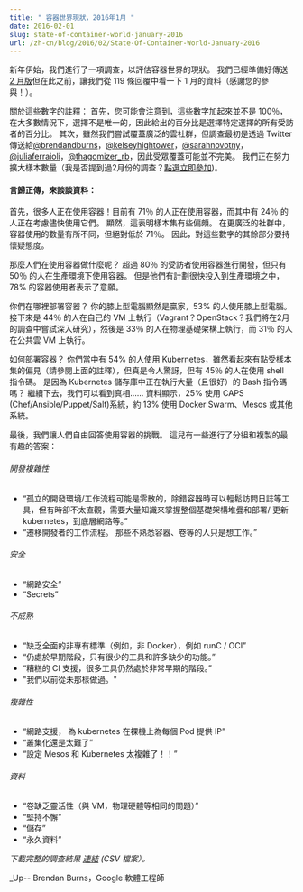 ```yaml
---
title: " 容器世界現狀，2016年1月 "
date: 2016-02-01
slug: state-of-container-world-january-2016
url: /zh-cn/blog/2016/02/State-Of-Container-World-January-2016
---
```

<!--
---
title: " State of the Container World, January 2016 "
date: 2016-02-01
slug: state-of-container-world-january-2016
url: /zh-cn/blog/2016/02/State-Of-Container-World-January-2016
---
-->
<!--
At the start of the new year, we sent out a survey to gauge the state of the container world. We’re ready to send the [February edition](https://docs.google.com/forms/d/13yxxBqb5igUhwrrnDExLzZPjREiCnSs-AH-y4SSZ-5c/viewform), but before we do, let’s take a look at the January data from the 119 responses (thank you for participating!).  
-->
新年伊始，我們進行了一項調查，以評估容器世界的現狀。
我們已經準備好傳送[ 2 月版](https://docs.google.com/forms/d/13yxxBqb5igUhwrrnDExLzZPjREiCnSs-AH-y4SSZ-5c/viewform)但在此之前，讓我們從 119 條回覆中看一下 1 月的資料（感謝您的參與！）。

<!--
A note about these numbers: First, you may notice that the numbers don’t add up to 100%, the choices were not exclusive in most cases and so percentages given are the percentage of all respondents who selected a particular choice. Second, while we attempted to reach a broad cross-section of the cloud community, the survey was initially sent out via Twitter to followers of [@brendandburns](https://twitter.com/brendandburns), [@kelseyhightower](https://twitter.com/kelseyhightower), [@sarahnovotny](https://twitter.com/sarahnovotny), [@juliaferraioli](https://twitter.com/juliaferraioli), [@thagomizer\_rb](https://twitter.com/thagomizer_rb), so the audience is likely not a perfect cross-section. We’re working to broaden our sample size (have I mentioned our February survey? [Come take it now](https://docs.google.com/forms/d/13yxxBqb5igUhwrrnDExLzZPjREiCnSs-AH-y4SSZ-5c/viewform)).
-->
關於這些數字的註釋：
首先，您可能會注意到，這些數字加起來並不是 100％，在大多數情況下，選擇不是唯一的，因此給出的百分比是選擇特定選擇的所有受訪者的百分比。
其次，雖然我們嘗試覆蓋廣泛的雲社群，但調查最初是透過 Twitter 傳送給[@brendandburns](https://twitter.com/brendandburns)，[@kelseyhightower](https://twitter.com/kelseyhightower)，[@sarahnovotny](https://twitter.com/sarahnovotny)，[@juliaferraioli](https://twitter.com/juliaferraioli)，[@thagomizer\_rb](https://twitter.com/thagomizer_rb)，因此受眾覆蓋可能並不完美。
我們正在努力擴大樣本數量（我是否提到過2月份的調查？[點選立即參加](https://docs.google.com/forms/d/13yxxBqb5igUhwrrnDExLzZPjREiCnSs-AH-y4SSZ-5c/viewform))。

<!--
#### Now, without further ado, the data:
-->
#### 言歸正傳，來談談資料：
<!--
First off, lots of you are using containers! 71% are currently using containers, while 24% of you are considering using them soon. Obviously this indicates a somewhat biased sample set. Numbers for container usage in the broader community vary, but are definitely lower than 71%. &nbsp;Consequently, take all of the rest of these numbers with a grain of salt.  
-->
首先，很多人正在使用容器！目前有 71％ 的人正在使用容器，而其中有 24％ 的人正在考慮儘快使用它們。
顯然，這表明樣本集有些偏頗。
在更廣泛的社群中，容器使用的數量有所不同，但絕對低於 71％。
因此，對這些數字的其餘部分要持懷疑態度。

<!--
So what are folks using containers for? More than 80% of respondents are using containers for development, while only 50% are using containers for production. But you plan to move to production soon, as 78% of container users said that you were planning on moving to production sometime soon.  
-->
那麼人們在使用容器做什麼呢？
超過 80％ 的受訪者使用容器進行開發，但只有 50％ 的人在生產環境下使用容器。
但是他們有計劃很快投入到生產環境之中，78% 的容器使用者表示了意願。

<!--
Where do you deploy containers? Your laptop was the clear winner here, with 53% of folks deploying to laptops. Next up was 44% of people running on their own VMs (Vagrant? OpenStack? we’ll try dive into this in the February survey), followed by 33% of folks running on physical infrastructure, and 31% on public cloud VMs.  
-->
你們在哪裡部署容器？
你的膝上型電腦顯然是贏家，53% 的人使用膝上型電腦。
接下來是 44％ 的人在自己的 VM 上執行（Vagrant？OpenStack？我們將在2月的調查中嘗試深入研究），然後是 33％ 的人在物理基礎架構上執行，而 31％ 的人在公共雲 VM 上執行。

<!--
And how are you deploying containers? 54% of you are using Kubernetes, awesome to see, though likely somewhat biased by the sample set (see the notes above), possibly more surprising, 45% of you are using shell scripts. Is it because of the extensive (and awesome) Bash scripting going on in the Kubernetes repository? Go on, you can tell me the truth… &nbsp;Rounding out the numbers, 25% are using CAPS (Chef/Ansible/Puppet/Salt) systems, and roughly 13% are using Docker Swarm, Mesos or other systems.  
-->
如何部署容器？
你們當中有 54% 的人使用 Kubernetes，雖然看起來有點受樣本集的偏見（請參閱上面的註釋），但真是令人驚訝，但有 45％ 的人在使用 shell 指令碼。
是因為 Kubernetes 儲存庫中正在執行大量（且很好）的 Bash 指令碼嗎？
繼續下去，我們可以看到真相……
資料顯示，25% 使用 CAPS (Chef/Ansible/Puppet/Salt)系統，約 13% 使用 Docker Swarm、Mesos 或其他系統。

<!--
Finally, we asked people for free-text answers about the challenges of working with containers. Some of the most interesting answers are grouped and reproduced here:  
-->
最後，我們讓人們自由回答使用容器的挑戰。
這兒有一些進行了分組和複製的最有趣的答案：

<!--
###### Development Complexity
-->
###### 開發複雜性

<!--
- “Silo'd development environments / workflows can be fragmented, ease of access to tools like logs is available when debugging containers but not intuitive at times, massive amounts of knowledge is required to grasp the whole infrastructure stack and best practices from say deploying / updating kubernetes, to underlying networking etc.”
- “Migrating developer workflow. People uninitiated with containers, volumes, etc just want to work.”
-->
- “孤立的開發環境/工作流程可能是零散的，除錯容器時可以輕鬆訪問日誌等工具，但有時卻不太直觀，需要大量知識來掌握整個基礎架構堆疊和部署/ 更新 kubernetes，到底層網路等。”
- “遷移開發者的工作流程。 那些不熟悉容器、卷等的人只是想工作。”

<!--
###### Security
-->
###### 安全

<!--
- “Network Security”
- “Secrets”
-->
- “網路安全”
- “Secrets”

<!--
###### Immaturity
-->
###### 不成熟

<!--
- “Lack of a comprehensive non-proprietary standard (i.e. non-Docker) like e.g runC / OCI”
- “Still early stage with few tools and many missing features.”
- “Poor CI support, a lot of tooling still in very early days.”
- "We've never done it that way before."
-->
- “缺乏全面的非專有標準（例如，非 Docker），例如 runC / OCI”
- “仍處於早期階段，只有很少的工具和許多缺少的功能。”
- “糟糕的 CI 支援，很多工具仍然處於非常早期的階段。”
- "我們以前從未那樣做過。"

<!--
###### Complexity
-->
###### 複雜性

<!--
- “Networking support, providing ip per pod on bare metal for kubernetes”
- “Clustering is still too hard”
- “Setting up Mesos and Kubernetes too damn complicated!!”
-->
- “網路支援， 為 kubernetes 在裸機上為每個 Pod 提供 IP”
- “叢集化還是太難了”
- “設定 Mesos 和 Kubernetes 太複雜了！！”

<!--
###### Data
-->
###### 資料

<!--
- “Lack of flexibility of volumes (which is the same problem with VMs, physical hardware, etc)”
- “Persistency”
- “Storage”
- “Persistent Data”
-->
- “卷缺乏靈活性（與 VM，物理硬體等相同的問題）”
- “堅持不懈”
- “儲存”
- “永久資料”

<!--
_Download the full survey results [here](https://docs.google.com/spreadsheets/d/18wZe7wEDvRuT78CEifs13maXoSGem_hJvbOSmsuJtkA/pub?gid=530616014&single=true&output=csv) (CSV file)._ 
-->
_下載完整的調查結果 [連結](https://docs.google.com/spreadsheets/d/18wZe7wEDvRuT78CEifs13maXoSGem_hJvbOSmsuJtkA/pub?gid=530616014&single=true&output=csv) (CSV 檔案）。_  

<!--
_Up-- Brendan Burns, Software Engineer, Google  
-->
_Up-- Brendan Burns，Google 軟體工程師
